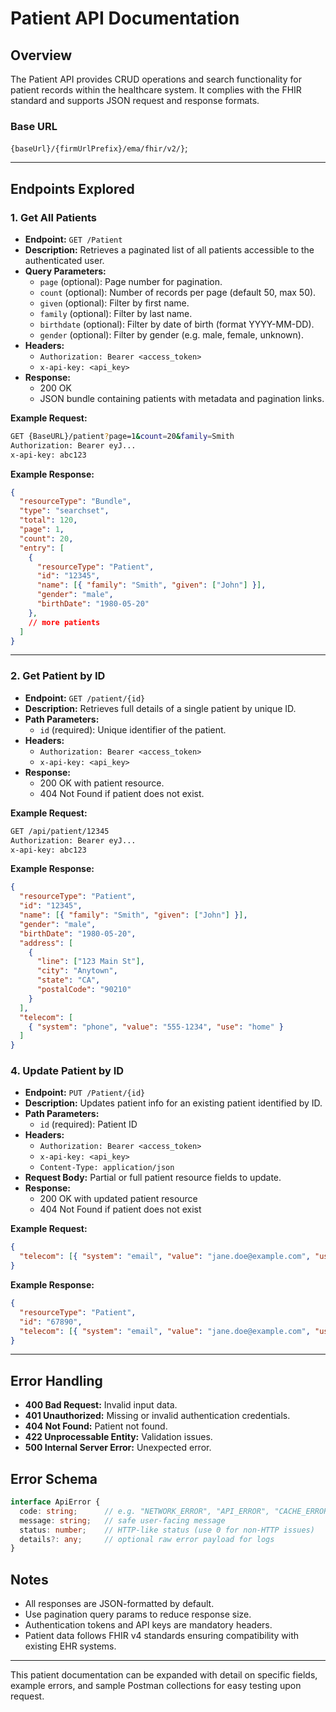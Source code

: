 # Patient API Documentation

## Overview

The Patient API provides CRUD operations and search functionality for patient records within the healthcare system. It complies with the FHIR standard and supports JSON request and response formats.

### Base URL

`{baseUrl}/{firmUrlPrefix}/ema/fhir/v2/}`;

***

## Endpoints Explored

### 1. Get All Patients

- **Endpoint:** `GET /Patient`
- **Description:** Retrieves a paginated list of all patients accessible to the authenticated user.
- **Query Parameters:**
  - `page` (optional): Page number for pagination.
  - `count` (optional): Number of records per page (default 50, max 50).
  - `given` (optional): Filter by first name.
  - `family` (optional): Filter by last name.
  - `birthdate` (optional): Filter by date of birth (format YYYY-MM-DD).
  - `gender` (optional): Filter by gender (e.g. male, female, unknown).
- **Headers:**
  - `Authorization: Bearer <access_token>`
  - `x-api-key: <api_key>`
- **Response:**
  - 200 OK
  - JSON bundle containing patients with metadata and pagination links.

**Example Request:**
```bash
GET {BaseURL}/patient?page=1&count=20&family=Smith
Authorization: Bearer eyJ...
x-api-key: abc123
```

**Example Response:**
```json
{
  "resourceType": "Bundle",
  "type": "searchset",
  "total": 120,
  "page": 1,
  "count": 20,
  "entry": [
    {
      "resourceType": "Patient",
      "id": "12345",
      "name": [{ "family": "Smith", "given": ["John"] }],
      "gender": "male",
      "birthDate": "1980-05-20"
    },
    // more patients
  ]
}
```

***

### 2. Get Patient by ID

- **Endpoint:** `GET /patient/{id}`
- **Description:** Retrieves full details of a single patient by unique ID.
- **Path Parameters:**
  - `id` (required): Unique identifier of the patient.
- **Headers:**
  - `Authorization: Bearer <access_token>`
  - `x-api-key: <api_key>`
- **Response:**
  - 200 OK with patient resource.
  - 404 Not Found if patient does not exist.

**Example Request:**
```bash
GET /api/patient/12345
Authorization: Bearer eyJ...
x-api-key: abc123
```

**Example Response:**
```json
{
  "resourceType": "Patient",
  "id": "12345",
  "name": [{ "family": "Smith", "given": ["John"] }],
  "gender": "male",
  "birthDate": "1980-05-20",
  "address": [
    {
      "line": ["123 Main St"],
      "city": "Anytown",
      "state": "CA",
      "postalCode": "90210"
    }
  ],
  "telecom": [
    { "system": "phone", "value": "555-1234", "use": "home" }
  ]
}
```


### 4. Update Patient by ID

- **Endpoint:** `PUT /Patient/{id}`
- **Description:** Updates patient info for an existing patient identified by ID.
- **Path Parameters:**
  - `id` (required): Patient ID
- **Headers:**
  - `Authorization: Bearer <access_token>`
  - `x-api-key: <api_key>`
  - `Content-Type: application/json`
- **Request Body:** Partial or full patient resource fields to update.
- **Response:**
  - 200 OK with updated patient resource
  - 404 Not Found if patient does not exist

**Example Request:**
```json
{
  "telecom": [{ "system": "email", "value": "jane.doe@example.com", "use": "home" }]
}
```

**Example Response:**
```json
{
  "resourceType": "Patient",
  "id": "67890",
  "telecom": [{ "system": "email", "value": "jane.doe@example.com", "use": "home" }]
}
```

***

## Error Handling

- **400 Bad Request:** Invalid input data.
- **401 Unauthorized:** Missing or invalid authentication credentials.
- **404 Not Found:** Patient not found.
- **422 Unprocessable Entity:** Validation issues.
- **500 Internal Server Error:** Unexpected error.

## Error Schema

```ts
interface ApiError {
  code: string;      // e.g. "NETWORK_ERROR", "API_ERROR", "CACHE_ERROR"
  message: string;   // safe user-facing message
  status: number;    // HTTP-like status (use 0 for non-HTTP issues)
  details?: any;     // optional raw error payload for logs
}
```

## Notes

- All responses are JSON-formatted by default.
- Use pagination query params to reduce response size.
- Authentication tokens and API keys are mandatory headers.
- Patient data follows FHIR v4 standards ensuring compatibility with existing EHR systems.

***

This patient documentation can be expanded with detail on specific fields, example errors, and sample Postman collections for easy testing upon request.
